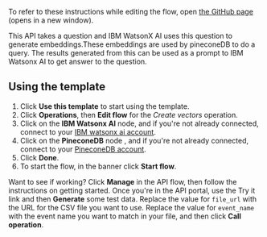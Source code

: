 To refer to these instructions while editing the flow, open [the GitHub page](https://github.com/ot4i/app-connect-templates/blob/main/resources/markdown/RAG%20pattern%20flow20-%20Query%20the%20Pinecone%20Vector%20DB%20using%20embeddings%20from%20IBM%20watsonx%20ai%20and%20generate%20text%20with%20the%20results_instructions.md) (opens in a new window).

This API takes a question and IBM WatsonX AI uses this question to generate embeddings.These embeddings are used by pineconeDB to do a query. The results generated from this can be used as a prompt to IBM Watsonx AI to get answer to the question.

## Using the template

1. Click **Use this template** to start using the template.
1. Click **Operations**, then **Edit flow** for the _Create vectors_ operation.
1. Click on the **IBM Watsonx AI** node, and if you're not already connected, connect to your [IBM watsonx ai account](https://www.ibm.com/docs/en/app-connect/saas?topic=apps-watsonxai).
1. Click on the **PineconeDB** node , and if you're not already connected, connect to your [PineconeDB account]().
1. Click **Done**.
1. To start the flow, in the banner click **Start flow**.

Want to see if working? Click **Manage** in the API flow, then follow the instructions on getting started. Once you're in the API portal, use the Try it link and then **Generate** some test data. Replace the value for `file_url` with the URL for the CSV file you want to use. Replace the value for `event_name` with the event name you want to match in your file, and then click **Call operation**.
